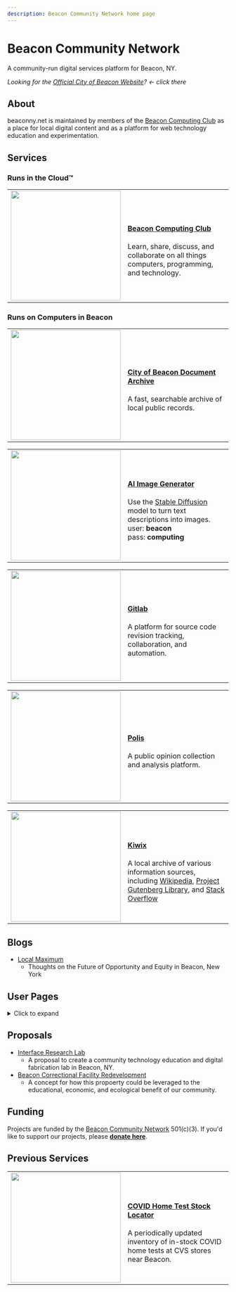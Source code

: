 ```yaml
---
description: Beacon Community Network home page
---
```


# Beacon Community Network

A community-run digital services platform for Beacon, NY.

_Looking for the [Official City of Beacon Website](https://beaconny.gov)? &larr; click there_


## About

beaconny.net is maintained by members of the <a href="http://computing.beaconny.net">Beacon Computing Club</a> as a place for local digital content and as a platform for web technology education and experimentation.


## Services

### Runs in the Cloud™️

<p>
  <table>
    <tr>
      <td>
        <a href="http://computing.beaconny.net">
          <img src="https://user-images.githubusercontent.com/585182/205097242-26f17ad5-5ae4-407d-8717-48ef1f3fcf36.png" width="250">
        </a>
      </td>
      <td>
        <h4><a href="http://computing.beaconny.net">Beacon Computing Club</a></h4>
        Learn, share, discuss, and collaborate on all things computers, programming, and technology.
      </td>
    </tr>
  </table>
</p>

### Runs on Computers in Beacon

<table>
  <tr>
    <td>
      <a href="https://govdocs.beaconny.net/search/index.html?q=">
        <img src="https://user-images.githubusercontent.com/585182/205776225-d6d0e6ab-7634-41e5-92f6-d183ef45d44c.png" width="250">
      </a>
    </td>
    <td>
      <h4><a href="https://govdocs.beaconny.net/search/index.html?q=">City of Beacon Document Archive</a></h4>
      A fast, searchable archive of local public records.
    </td>
  </tr>
</table>

<table>
  <tr>
    <td>
      <a href="https://txt2img.beaconny.net/">
        <img src="https://user-images.githubusercontent.com/585182/205099621-4e775d70-38be-4aa2-a625-a5e47daedc4b.png" width="250">
      </a>
    </td>
    <td>
      <h4><a href="https://txt2img.beaconny.net/">AI Image Generator</a></h4>
      Use the <a href="https://en.wikipedia.org/wiki/Stable_Diffusion">Stable Diffusion</a> model to turn text descriptions into images.
      <br>
      user: <strong>beacon</strong>
      <br>
      pass: <strong>computing</strong>
    </td>
  </tr>
</table>

<table>
  <tr>
    <td>
      <a href="https://git.beaconny.net/">
        <img src="https://user-images.githubusercontent.com/585182/205101511-5cb9ca8d-b049-409e-8237-0cbd3f95ffeb.png" width="250">
      </a>
    </td>
    <td>
      <h4><a href="https://git.beaconny.net/">Gitlab</a></h4>
      A platform for source code revision tracking, collaboration, and automation.
    </td>
  </tr>
</table>

<table>
  <tr>
    <td>
      <a href="https://poll.beaconny.net/home">
        <img src="https://user-images.githubusercontent.com/585182/205103527-e47f8b73-0315-4a51-83f5-68c160f4069f.png" width="250">
      </a>
    </td>
    <td>
      <h4><a href="https://poll.beaconny.net/home">Polis</a></h4>
      A public opinion collection and analysis platform.
    </td>
  </tr>
</table>

<table>
  <tr>
    <td>
      <a href="https://knowledge.beaconny.net/?lang=eng">
        <img src="https://user-images.githubusercontent.com/585182/205103782-1d387146-3431-4472-b9ed-89cf9fd4c32d.png" width="250">
      </a>
    </td>
    <td>
      <h4><a href="https://knowledge.beaconny.net/?lang=eng">Kiwix</a></h4>
      A local archive of various information sources, including <a href="https://knowledge.beaconny.net/wikipedia_en_all_maxi_2022-05/A/User:The_other_Kiwix_guy/Landing">Wikipedia</a>, <a href="https://knowledge.beaconny.net/gutenberg_en_all_2022-10/A/Home.html">Project Gutenberg Library</a>, and <a href="https://knowledge.beaconny.net/stackoverflow.com_en_all_2022-05/questions">Stack Overflow</a>
    </td>
  </tr>
</table>

## Blogs

- [Local Maximum](https://beaconny.net/local-maximum/)
  - Thoughts on the Future of Opportunity and Equity in Beacon, New York


## User Pages

<details>
  <summary>Click to expand</summary>

  <p>
    <ul>
      <li><a href="+derekenos">derekenos</a></li>
    </ul>
  </p>

</details>

## Proposals

- [Interface Research Lab](https://irl.beaconny.net/)
  - A proposal to create a community technology education and digital fabrication lab in Beacon, NY.
- [Beacon Correctional Facility Redevelopment](https://irl.beaconny.net/beacon-correctional-facility-proposal)
  - A concept for how this propoerty could be leveraged to the educational, economic, and ecological benefit of our community.

## Funding

Projects are funded by the [Beacon Community Network](https://opencollective.com/beacon-community-network) 501(c)(3). If you'd like to support our projects, please [**donate here**](https://opencollective.com/beacon-community-network/contribute).

## Previous Services

<table>
  <tr>
    <td>
      <a href="https://home-covid-test-finder.beaconny.net/">
        <img src="https://user-images.githubusercontent.com/585182/205453514-5da7eb69-e5a6-4ee1-a7d6-69cd49adf5e3.png" width="250">
      </a>
    </td>
    <td>
      <h4><a href="https://home-covid-test-finder.beaconny.net/">COVID Home Test Stock Locator</a></h4>
      A periodically updated inventory of in-stock COVID home tests at CVS stores near Beacon.
    </td>
  </tr>
</table>
